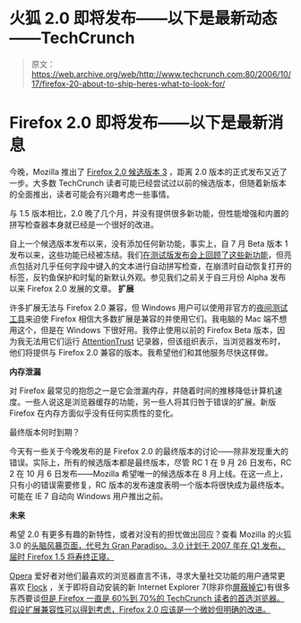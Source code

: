 # 火狐 2.0 即将发布——以下是最新动态——TechCrunch

> 原文：<https://web.archive.org/web/http://www.techcrunch.com:80/2006/10/17/firefox-20-about-to-ship-heres-what-to-look-for/>

# Firefox 2.0 即将发布——以下是最新消息

 [](https://web.archive.org/web/20220812093436/http://www.mozilla.com/Firefox) 今晚，Mozilla 推出了 [Firefox 2.0 候选版本 3](https://web.archive.org/web/20220812093436/http://www.mozilla.com/en-US/Firefox/2.0/releasenotes/) ，距离 2.0 版本的正式发布又近了一步。大多数 TechCrunch 读者可能已经尝试过以前的候选版本，但随着新版本的全面推出，读者可能会有兴趣考虑一些事情。

与 1.5 版本相比，2.0 晚了几个月，并没有提供很多新功能，但性能增强和内置的拼写检查器本身就已经是一个很好的改进。

自上一个候选版本发布以来，没有添加任何新功能，事实上，自 7 月 Beta 版本 1 发布以来，这些功能已经被冻结。我们[在测试版发布会上回顾了这些新功能](https://web.archive.org/web/20220812093436/http://www.beta.techcrunch.com/2006/07/12/Firefox-20-beta-the-highlights/)，但亮点包括对几乎任何字段中键入的文本进行自动拼写检查，在崩溃时自动恢复打开的标签，反钓鱼保护和时髦的新默认外观。参见我们之前关于自三月份 Alpha 发布以来 Firefox 2.0 发展的文章。
 **扩展**

许多扩展无法与 Firefox 2.0 兼容，但 Windows 用户可以使用非官方的[夜间测试工具](https://web.archive.org/web/20220812093436/http://users.blueprintit.co.uk/~dave/web/Firefox/nightly)来迫使 Firefox 相信大多数扩展是兼容的并使用它们。我电脑的 Mac 端不想用这个，但是在 Windows 下很好用。我停止使用以前的 Firefox Beta 版本，因为我无法用它们运行 [AttentionTrust](https://web.archive.org/web/20220812093436/http://attentiontrust.org/) 记录器，但该组织表示，当浏览器发布时，他们将提供与 Firefox 2.0 兼容的版本。我希望他们和其他服务尽快这样做。

**内存泄漏**

对 Firefox 最常见的抱怨之一是它会泄漏内存，并随着时间的推移降低计算机速度。一些人说这是浏览器缓存的功能，另一些人将其归咎于错误的扩展。新版 Firefox 在内存方面似乎没有任何实质性的变化。

最终版本何时到期？

今天有一些关于今晚发布的是 Firefox 2.0 的最终版本的讨论——除非发现重大的错误。实际上，所有的候选版本都是最终版本，尽管 RC 1 在 9 月 26 日发布，RC 2 在 10 月 6 日发布——Mozilla 希望唯一的候选版本在 8 月上线。在这一点上，只有小的错误需要修复，RC 版本的发布速度表明一个版本将很快成为最终版本。可能在 IE 7 自动向 Windows 用户推出之前。

**未来**

希望 2.0 有更多有趣的新特性，或者对没有的担忧做出回应？查看 Mozilla 的火狐 3.0 的[头脑风暴页面，代号为 Gran Paradiso。3.0 计划于 2007 年在 Q1 发布，届时 Firefox 1.5 将寿终正寝。](https://web.archive.org/web/20220812093436/http://wiki.mozilla.org./Firefox/Feature_Brainstorming)

[Opera](https://web.archive.org/web/20220812093436/http://www.opera.com/) 爱好者对他们最喜欢的浏览器直言不讳，寻求大量社交功能的用户通常更喜欢 [Flock](https://web.archive.org/web/20220812093436/http://flock.com/) ，关于即将自动安装的新 Internet Explorer 7(除非你[屏蔽掉它](https://web.archive.org/web/20220812093436/http://www.snapfiles.com/get/ie7blockingtool.html))有很多东西要谈[但是 Firefox 一直是 60%到 70%的 TechCrunch 读者的首选浏览器。假设扩展兼容性可以得到考虑，Firefox 2.0 应该是一个微妙但明确的改进。](https://web.archive.org/web/20220812093436/http://www.beta.techcrunch.com/2006/10/09/ten-things-i-wish-ie-7-was-about-to-deliver/)
